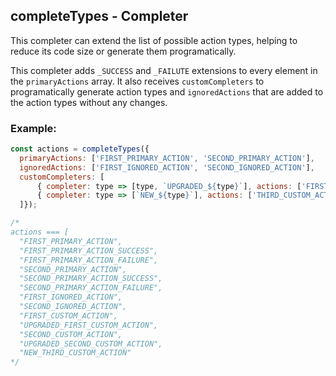 ## completeTypes - Completer

This completer can extend the list of possible action types, helping to reduce its code size or generate them programatically.

This completer adds `_SUCCESS` and `_FAILUTE` extensions to every element in the `primaryActions` array. It also receives `customCompleters` to programatically generate action types and `ignoredActions` that are added to the action types without any changes.

### Example:
```js
const actions = completeTypes({
  primaryActions: ['FIRST_PRIMARY_ACTION', 'SECOND_PRIMARY_ACTION'],
  ignoredActions: ['FIRST_IGNORED_ACTION', 'SECOND_IGNORED_ACTION'],
  customCompleters: [
      { completer: type => [type, `UPGRADED_${type}`], actions: ['FIRST_CUSTOM_ACTION', 'SECOND_CUSTOM_ACTION'] },
      { completer: type => [`NEW_${type}`], actions: ['THIRD_CUSTOM_ACTION'] },
  ]});

/*
actions === [
  "FIRST_PRIMARY_ACTION",
  "FIRST_PRIMARY_ACTION_SUCCESS",
  "FIRST_PRIMARY_ACTION_FAILURE",
  "SECOND_PRIMARY_ACTION",
  "SECOND_PRIMARY_ACTION_SUCCESS",
  "SECOND_PRIMARY_ACTION_FAILURE",
  "FIRST_IGNORED_ACTION",
  "SECOND_IGNORED_ACTION",
  "FIRST_CUSTOM_ACTION",
  "UPGRADED_FIRST_CUSTOM_ACTION",
  "SECOND_CUSTOM_ACTION",
  "UPGRADED_SECOND_CUSTOM_ACTION",
  "NEW_THIRD_CUSTOM_ACTION"
*/
```

